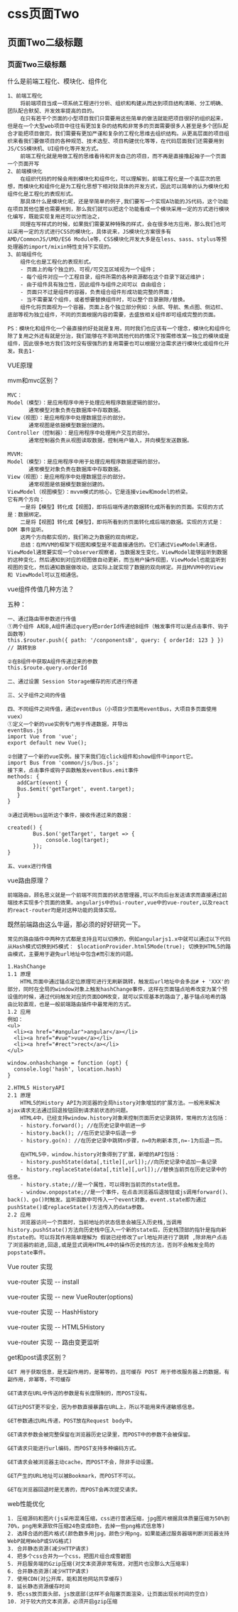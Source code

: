 # css页面Two

## 页面Two二级标题

### 页面Two三级标题
什么是前端工程化、模块化、组件化

    1、前端工程化
    	将前端项目当成一项系统工程进行分析、组织和构建从而达到项目结构清晰、分工明确、团队配合默契、开发效率提高的目的。
    	在只有若干个页面的小型项目我们只需要用这些简单的做法就能把项目很好的组织起来，但是在一个大型web项目中往往有更加复杂的结构和非常多的页面需要很多人甚至是多个团队配合才能把项目做完，我们需要有更加严谨和复杂的工程化思维去组织结构。从更高层面的项目组织来看我们要做项目的各种规范、技术选型、项目构建优化等等，在代码层面我们还需要用到JS/CSS模块机、UI组件化等开发方式。
    	前端工程化就是用做工程的思维看待和开发自己的项目，而不再是直接撸起袖子一个页面一个页面开写
    2、前端模块化
    	在组织代码的时候会用到模块化和组件化，可以理解到，前端工程化是一个高层次的思想，而模块化和组件化是为工程化思想下相对较具体的开发方式，因此可以简单的认为模块化和组件化是工程化的表现形式。
    	那具体什么是模块化呢，还是举简单的例子,我们要写一个实现A功能的JS代码，这个功能在项目其他位置也需要用到，那么我们就可以把这个功能看成一个模块采用一定的方式进行模块化编写，既能实现复用还可以分而治之，
    	同理在写样式的时候，如果我们需要某种特殊的样式，会在很多地方应用，那么我们也可以采用一定的方式进行CSS的模块化，具体说来，JS模块化方案很多有AMD/CommonJS/UMD/ES6 Module等，CSS模块化开发大多是在less、sass、stylus等预处理器的import/mixin特性支持下实现的。
    3、前端组件化
    	组件化也是工程化的表现形式。
        - 页面上的每个独立的、可视/可交互区域视为一个组件；
        - 每个组件对应一个工程目录，组件所需的各种资源都在这个目录下就近维护；
        - 由于组件具有独立性，因此组件与组件之间可以 自由组合；
        - 页面只不过是组件的容器，负责组合组件形成功能完整的界面；
        - 当不需要某个组件，或者想要替换组件时，可以整个目录删除/替换。
    	组件化将页面视为一个容器，页面上各个独立部分例如：头部、导航、焦点图、侧边栏、底部等视为独立组件，不同的页面根据内容的需要，去盛放相关组件即可组成完整的页面。
    	
    PS：模块化和组件化一个最直接的好处就是复用，同时我们也应该有一个理念，模块化和组件化除了复用之外还有就是分治，我们能够在不影响其他代码的情况下按需修改某一独立的模块或是组件，因此很多地方我们及时没有很强烈的复用需要也可以根据分治需求进行模块化或组件化开发。我去1·



VUE原理

mvm和mvc区别？

    MVC：
    Model（模型）：是应用程序中用于处理应用程序数据逻辑的部分。
    　　　　通常模型对象负责在数据库中存取数据。
    View（视图）：是应用程序中处理数据显示的部分。
    　　　　通常视图是依据模型数据创建的。
    Controller（控制器）：是应用程序中处理用户交互的部分。
    　　　　通常控制器负责从视图读取数据，控制用户输入，并向模型发送数据。
    　　　　
    MVVM:
    Model（模型）：是应用程序中用于处理应用程序数据逻辑的部分。
    　　　　通常模型对象负责在数据库中存取数据。
    View（视图）：是应用程序中处理数据显示的部分。
    　　　　通常视图是依据模型数据创建的。
    ViewModel（视图模型）：mvvm模式的核心，它是连接view和model的桥梁。
    它有两个方向：
    	一是将【模型】转化成【视图】，即将后端传递的数据转化成所看到的页面。实现的方式是：数据绑定。
    	二是将【视图】转化成【模型】，即将所看到的页面转化成后端的数据。实现的方式是：DOM 事件监听。
    	这两个方向都实现的，我们称之为数据的双向绑定。
    	总结：在MVVM的框架下视图和模型是不能直接通信的。它们通过ViewModel来通信，ViewModel通常要实现一个observer观察者，当数据发生变化，ViewModel能够监听到数据的这种变化，然后通知到对应的视图做自动更新，而当用户操作视图，ViewModel也能监听到视图的变化，然后通知数据做改动，这实际上就实现了数据的双向绑定。并且MVVM中的View 和 ViewModel可以互相通信。



vue组件传值几种方法？

五种：

    一、通过路由带参数进行传值
    ①两个组件 A和B,A组件通过query把orderId传递给B组件（触发事件可以是点击事件、钩子函数等）
    this.$router.push({ path: '/conponentsB', query: { orderId: 123 } }) // 跳转到B
    
    ②在B组件中获取A组件传递过来的参数
    this.$route.query.orderId
    
    二、通过设置 Session Storage缓存的形式进行传递
    
    三、父子组件之间的传值
    
    四、不同组件之间传值，通过eventBus（小项目少页面用eventBus，大项目多页面使用 vuex）
    ①定义一个新的vue实例专门用于传递数据，并导出
    eventBus.js
    import Vue from 'vue';
    export default new Vue();
    
    ②创建了一个新的vue实例。接下来我们在click组件和show组件中import它。
    import Bus from 'common/js/bus.js';  
    接下来，点击事件或钩子函数触发eventBus.emit事件
    methods: {  
       addCart(event) {  
       Bus.$emit('getTarget', event.target);   
       }  
    }  
    
    ③通过调用bus监听这个事件，接收传递过来的数据：
    
    created() {  
            Bus.$on('getTarget', target => {  
                console.log(target);  
            });  
    }  
    
    五、vuex进行传值



vue路由原理？

	前端路由，顾名思义就是一个前端不同页面的状态管理器,可以不向后台发送请求而直接通过前端技术实现多个页面的效果。angularjs中的ui-router,vue中的vue-router,以及react的react-router均是对这种功能的具体实现。 

既然前端路由这么牛逼，那必须的好好研究一下。 

	常见的路由插件中两种方式都是支持且可以切换的，例如angularjs1.x中就可以通过以下代码从Hash模式切换到H5模式： $locationProvider.html5Mode(true); 切换到HTML5的路由模式，主要用于避免url地址中包含#而引发的问题。 

    1.HashChange
    1.1 原理
    	HTML页面中通过锚点定位原理可进行无刷新跳转，触发后url地址中会多出# + 'XXX'的部分，同时在全局的window对象上触发hashChange事件，这样在页面锚点哈希改变为某个预设值的时候，通过代码触发对应的页面DOM改变，就可以实现基本的路由了,基于锚点哈希的路由比较直观，也是一般前端路由插件中最常用的方式。
    1.2 应用
    例如：
    <ul>
      <li><a href="#angular">angular</a></li>
      <li><a href="#vue">vue</a></li>
      <li><a href="#rect">rect</a></li>
    </ul>
    
    window.onhashchange = function (opt) {
      console.log('hash', location.hash)
    }
    
    2.HTML5 HistoryAPI
    2.1 原理
    	HTML5的History API为浏览器的全局history对象增加的扩展方法。一般用来解决ajax请求无法通过回退按钮回到请求前状态的问题。
    	HTML4中，已经支持window.history对象来控制页面历史记录跳转，常用的方法包括：
    	- history.forward(); //在历史记录中前进一步
    	- history.back(); //在历史记录中后退一步
    	- history.go(n): //在历史记录中跳转n步骤，n=0为刷新本页,n=-1为后退一页。
    
    	在HTML5中，window.history对象得到了扩展，新增的API包括：
    	- history.pushState(data[,title][,url]);//向历史记录中追加一条记录
    	- history.replaceState(data[,title][,url]);//替换当前页在历史记录中的信息。
    	- history.state;//是一个属性，可以得到当前页的state信息。
    	- window.onpopstate;//是一个事件，在点击浏览器后退按钮或js调用forward()、back()、go()时触发。监听函数中可传入一个event对象，event.state即为通过pushState()或replaceState()方法传入的data参数。
    2.2 应用
    	浏览器访问一个页面时，当前地址的状态信息会被压入历史栈,当调用history.pushState()方法向历史栈中压入一个新的state后，历史栈顶部的指针是指向新的state的。可以将其作用简单理解为 假装已经修改了url地址并进行了跳转 ,除非用户点击了浏览器的前进,回退,或是显式调用HTML4中的操作历史栈的方法，否则不会触发全局的popstate事件。

Vue router 实现

vue-router 实现 -- install

vue-router 实现 -- new VueRouter(options)

vue-router 实现 -- HashHistory

vue-router 实现 -- HTML5History

vue-router 实现 -- 路由变更监听





get和post请求区别？

	GET 用于获取信息，是无副作用的，是幂等的，且可缓存 POST 用于修改服务器上的数据，有副作用，非幂等，不可缓存 

    GET请求在URL中传送的参数是有长度限制的，而POST没有。
    
    GET比POST更不安全，因为参数直接暴露在URL上，所以不能用来传递敏感信息。
    
    GET参数通过URL传递，POST放在Request body中。
    
    GET请求参数会被完整保留在浏览器历史记录里，而POST中的参数不会被保留。
    
    GET请求只能进行url编码，而POST支持多种编码方式。
    
    GET请求会被浏览器主动cache，而POST不会，除非手动设置。
    
    GET产生的URL地址可以被Bookmark，而POST不可以。
    
    GET在浏览器回退时是无害的，而POST会再次提交请求。



web性能优化

    1. 压缩源码和图片(js采用混淆压缩，css进行普通压缩，jpg图片根据具体质量压缩为50%到70%，png用来源软件压缩24色变成8色，去掉一些png格式信息等) 
    2. 选择合适的图片格式(颜色数多用jpg，颜色少用png，如果能通过服务器端判断浏览器支持WebP就用WebP或SVG格式) 
    3. 合并静态资源(减少HTTP请求) 
    4. 把多个css合并为一个css，把图片组合成雪碧图
    5. 开启服务端的Gzip压缩(对文本资源非常有效，对图片也没那么大压缩率) 
    6. 合并静态资源(减少HTTP请求) 
    7. 使用CDN(对公开库，能和其他网站共享缓存)
    8. 延长静态资源缓存时间  
    9. 把css放页面头部，js放底部(这样不会阻塞页面渲染，让页面出现长时间的空白) 
    10. 对于较大的文本资源，必须开启gzip压缩


